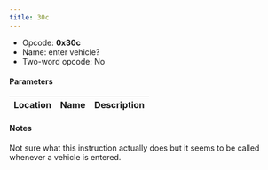 ```yaml
---
title: 30c
---
```


- Opcode: **0x30c**
- Name: enter vehicle?
- Two-word opcode: No

#### Parameters

| Location | Name | Description |
|:--------:|:----:|:-----------:|

#### Notes

Not sure what this instruction actually does but it seems to be called whenever a vehicle is entered.
